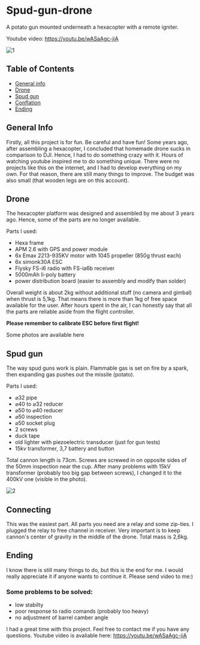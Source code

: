 # Spud-gun-drone
A potato gun mounted underneath a hexacopter with a remote igniter.

Youtube video: https://youtu.be/wASaAgc-jiA

![1](/photos/badge.png)

## Table of Contents
* [General info](#general-info)
* [Drone](#drone)
* [Spud gun](#spud-gun)
* [Conflation](#conflation)
* [Ending](#ending)

## General Info
Firstly, all this project is for fun. Be careful and have fun!
Some years ago, after assembling a hexacopter, I concluded that homemade drone sucks in comparison to DJI. Hence, I had to do something crazy with it. Hours of watching youtube inspired me to do something unique. There were no projects like this on the internet, and I had to develop everything on my own. For that reason, there are still many things to improve. The budget was also small (that wooden legs are on this account). 

## Drone
The hexacopter platform was designed and assembled by me about 3 years ago. Hence, some of the parts are no longer available.

Parts I used:
- Hexa frame
- APM 2.6 with GPS and power module
- 6x Emax 2213-935KV motor with 1045 propeller (850g thrust each)
- 6x simonk30A ESC
- Flysky FS-i6 radio with FS-ia6b receiver
- 5000mAh li-poly battery
- power distribution board (easier to assembly and modify than solder)

Overall weight is about 2kg without additional stuff (no camera and gimbal) when thrust is 5,1kg. That means there is more than 1kg of free space available for the user.
After hours spent in the air, I can honestly say that all the parts are reliable aside from the flight controller. 

**Please remember to calibrate ESC before first flight!**

Some photos are available here

## Spud gun
The way spud guns work is plain. Flammable gas is set on fire by a spark, then expanding gas pushes out the missile (potato).

Parts I used:
- ⌀32 pipe
- ⌀40 to ⌀32 reducer
- ⌀50 to ⌀40 reducer
- ⌀50 inspection
- ⌀50 socket plug
- 2 screws 
- duck tape
- old lighter with piezoelectric transducer (just for gun tests)
- 15kv transformer, 3,7 battery and button

Total cannon length is 73cm. Screws are screwed in on opposite sides of the 50mm inspection near the cup. After many problems with 15kV transformer (probably too big gap between screws), I changed it to the 400kV one (visible in the photo).

![2](/photos/badge2.png)


## Connecting
This was the easiest part. All parts you need are a relay and some zip-ties. I plugged the relay to free channel in receiver. Very important is to keep cannon's center of gravity in the middle of the drone. Total mass is 2,6kg.

## Ending
I know there is still many things to do, but this is the end for me. I would really appreciate it if anyone wants to continue it. Please send video to me:)

### Some problems to be solved:
- low stabilty
- poor response to radio comands (probably too heavy)
- no adjustment of barrel camber angle


I had a great time with this project. Feel free to contact me if you have any questions.
Youtube video is avaliable here: https://youtu.be/wASaAgc-jiA


